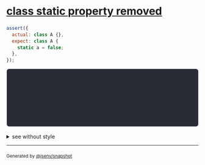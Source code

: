 # [class static property removed](../../function.test.js#L189)

```js
assert({
  actual: class A {},
  expect: class A {
    static a = false;
  },
});
```

![img](throw.svg)

<details>
  <summary>see without style</summary>

```console
AssertionError: actual and expect are different

actual: class A {
  [source code];
}
expect: class A {
  [source code];
  static a = false;
}
```

</details>

---

<sub>
  Generated by <a href="https://github.com/jsenv/core/tree/main/packages/independent/snapshot">@jsenv/snapshot</a>
</sub>